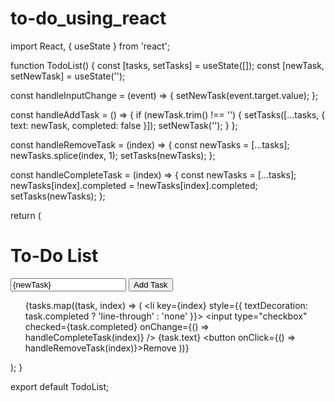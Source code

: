 # to-do_using_react
import React, { useState } from 'react';

function TodoList() {
  const [tasks, setTasks] = useState([]);
  const [newTask, setNewTask] = useState('');

  const handleInputChange = (event) => {
    setNewTask(event.target.value);
  };

  const handleAddTask = () => {
    if (newTask.trim() !== '') {
      setTasks([...tasks, { text: newTask, completed: false }]);
      setNewTask('');
    }
  };

  const handleRemoveTask = (index) => {
    const newTasks = [...tasks];
    newTasks.splice(index, 1);
    setTasks(newTasks);
  };

  const handleCompleteTask = (index) => {
    const newTasks = [...tasks];
    newTasks[index].completed = !newTasks[index].completed;
    setTasks(newTasks);
  };

  return (
    <div>
      <h1>To-Do List</h1>
      <input
        type="text"
        value={newTask}
        onChange={handleInputChange}
        placeholder="Add new task"
      />
      <button onClick={handleAddTask}>Add Task</button>
      <ul>
        {tasks.map((task, index) => (
          <li key={index} style={{ textDecoration: task.completed ? 'line-through' : 'none' }}>
            <input type="checkbox" checked={task.completed} onChange={() => handleCompleteTask(index)} />
            {task.text}
            <button onClick={() => handleRemoveTask(index)}>Remove</button>
          </li>
        ))}
      </ul>
    </div>
  );
}

export default TodoList;
